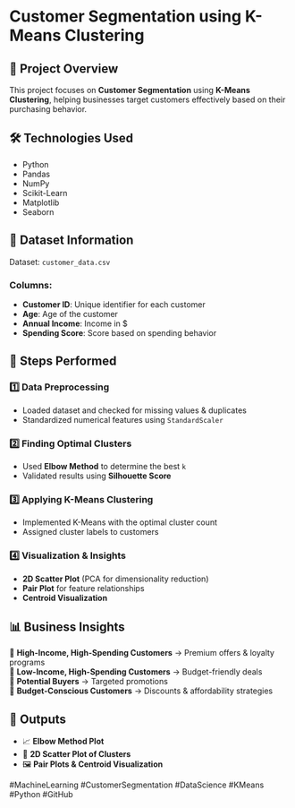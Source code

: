 # Customer Segmentation using K-Means Clustering

## 📌 Project Overview
This project focuses on **Customer Segmentation** using **K-Means Clustering**, helping businesses target customers effectively based on their purchasing behavior.

## 🛠 Technologies Used
- Python
- Pandas
- NumPy
- Scikit-Learn
- Matplotlib
- Seaborn

## 📂 Dataset Information
Dataset: `customer_data.csv`
### Columns:
- **Customer ID**: Unique identifier for each customer
- **Age**: Age of the customer
- **Annual Income**: Income in $
- **Spending Score**: Score based on spending behavior

## 🔄 Steps Performed
### 1️⃣ Data Preprocessing
- Loaded dataset and checked for missing values & duplicates
- Standardized numerical features using `StandardScaler`

### 2️⃣ Finding Optimal Clusters
- Used **Elbow Method** to determine the best `k`
- Validated results using **Silhouette Score**

### 3️⃣ Applying K-Means Clustering
- Implemented K-Means with the optimal cluster count
- Assigned cluster labels to customers

### 4️⃣ Visualization & Insights
- **2D Scatter Plot** (PCA for dimensionality reduction)
- **Pair Plot** for feature relationships
- **Centroid Visualization**

## 📊 Business Insights
📍 **High-Income, High-Spending Customers** → Premium offers & loyalty programs  
📍 **Low-Income, High-Spending Customers** → Budget-friendly deals  
📍 **Potential Buyers** → Targeted promotions  
📍 **Budget-Conscious Customers** → Discounts & affordability strategies  

## 📎 Outputs
- 📈 **Elbow Method Plot**
- 🎨 **2D Scatter Plot of Clusters**
- 🖼 **Pair Plots & Centroid Visualization**

#MachineLearning #CustomerSegmentation #DataScience #KMeans #Python #GitHub
